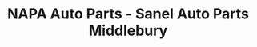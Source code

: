 ---
title: "NAPA Auto Parts - Sanel Auto Parts Middlebury"
url: /middlebury/napa-auto-parts-sanel-auto-parts-middlebury/
shop: car parts
---